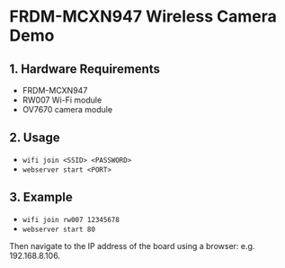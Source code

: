 # FRDM-MCXN947 Wireless Camera Demo

## 1. Hardware Requirements
* FRDM-MCXN947
* RW007 Wi-Fi module
* OV7670 camera module

## 2. Usage
* `wifi join <SSID> <PASSWORD>`
* `webserver start <PORT>`

## 3. Example
* `wifi join rw007 12345678`
* `webserver start 80`

Then navigate to the IP address of the board using a browser:
e.g. 192.168.8.106.